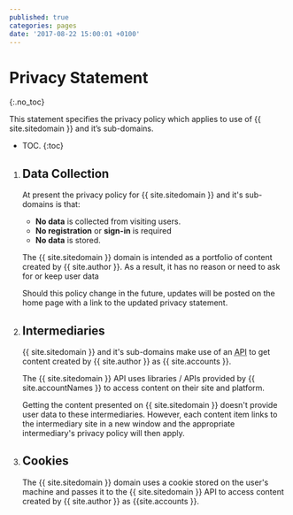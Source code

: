 ```yaml
---
published: true
categories: pages
date: '2017-08-22 15:00:01 +0100'
---
```

# Privacy Statement
{:.no_toc}

This statement specifies the privacy policy which applies to use of {{ site.sitedomain }} and it’s sub-domains.

<!--excerpt-->

* TOC.
{:toc}

1. ## Data Collection

    At present the privacy policy for {{ site.sitedomain }} and it's sub-domains is that:

	- **No data** is collected from visiting users.
    - **No registration** or **sign-in** is required
	- **No data** is stored.

    The {{ site.sitedomain }} domain is intended as a portfolio of content created by {{ site.author }}. As a result, it has no reason or need to ask for or keep user data

    Should this policy change in the future, updates will be posted on the home page with a link to the updated privacy statement.

1. ## Intermediaries

    {{ site.sitedomain }} and it's sub-domains make use of an <abbr title="application programming interface">API</abbr> to get content created by {{ site.author }} as {{ site.accounts }}.

    The {{ site.sitedomain }} API uses libraries / APIs provided by {{ site.accountNames }} to access content on their site and platform.

    Getting the content presented on {{ site.sitedomain }} doesn't provide user data to these intermediaries. However, each content item links to the intermediary site in a new window and the appropriate intermediary's privacy policy will then apply.

1. ## Cookies

	The {{ site.sitedomain }} domain uses a cookie stored on the user's machine and passes it to the {{ site.sitedomain }} API to access content created by {{ site.author }} as {{site.accounts }}.
